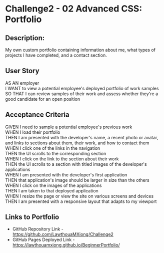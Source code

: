 # Challenge2 - 02 Advanced CSS: Portfolio

## **Description:**
My own custom portfolio containing information about me, what types of projects I have completed, and a contact section.

## **User Story**
AS AN employer <br />
I WANT to view a potential employee's deployed portfolio of work samples <br />
SO THAT I can review samples of their work and assess whether they're a good candidate for an open position <br />

## **Acceptance Criteria**
GIVEN I need to sample a potential employee's previous work <br />
WHEN I load their portfolio <br />
THEN I am presented with the developer's name, a recent photo or avatar, and links to sections about them, their work, and how to contact them <br />
WHEN I click one of the links in the navigation<br />
THEN the UI scrolls to the corresponding section<br />
WHEN I click on the link to the section about their work<br />
THEN the UI scrolls to a section with titled images of the developer's applications<br />
WHEN I am presented with the developer's first application<br />
THEN that application's image should be larger in size than the others<br />
WHEN I click on the images of the applications<br />
THEN I am taken to that deployed application<br />
WHEN I resize the page or view the site on various screens and devices<br />
THEN I am presented with a responsive layout that adapts to my viewport<br />

## **Links to Portfolio**
* GitHub Repository Link - https://github.com/LawthouaMXiong/Challenge2
* GitHub Pages Deployed Link - https://lawthouamxiong.github.io/BeginnerPortfolio/
